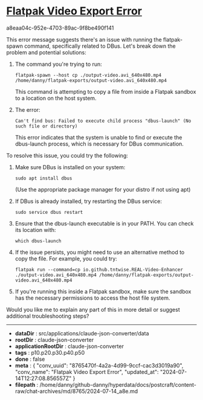# [Flatpak Video Export Error](https://claude.ai/chat/8765470f-4a2a-4d99-9ccf-cac3d3019a90)

a8eaa04c-952e-4703-89ac-9f8be490f141

 This error message suggests there's an issue with running the flatpak-spawn command, specifically related to DBus. Let's break down the problem and potential solutions:

1. The command you're trying to run:
   ```
   flatpak-spawn --host cp ./output-video.avi_640x480.mp4 /home/danny/flatpak-exports/output-video.avi_640x480.mp4
   ```
   This command is attempting to copy a file from inside a Flatpak sandbox to a location on the host system.

2. The error:
   ```
   Can't find bus: Failed to execute child process "dbus-launch" (No such file or directory)
   ```
   This error indicates that the system is unable to find or execute the dbus-launch process, which is necessary for DBus communication.

To resolve this issue, you could try the following:

1. Make sure DBus is installed on your system:
   ```
   sudo apt install dbus
   ```
   (Use the appropriate package manager for your distro if not using apt)

2. If DBus is already installed, try restarting the DBus service:
   ```
   sudo service dbus restart
   ```

3. Ensure that the dbus-launch executable is in your PATH. You can check its location with:
   ```
   which dbus-launch
   ```

4. If the issue persists, you might need to use an alternative method to copy the file. For example, you could try:
   ```
   flatpak run --command=cp io.github.tntwise.REAL-Video-Enhancer ./output-video.avi_640x480.mp4 /home/danny/flatpak-exports/output-video.avi_640x480.mp4
   ```

5. If you're running this inside a Flatpak sandbox, make sure the sandbox has the necessary permissions to access the host file system.

Would you like me to explain any part of this in more detail or suggest additional troubleshooting steps?

---

* **dataDir** : src/applications/claude-json-converter/data
* **rootDir** : claude-json-converter
* **applicationRootDir** : claude-json-converter
* **tags** : p10.p20.p30.p40.p50
* **done** : false
* **meta** : {
  "conv_uuid": "8765470f-4a2a-4d99-9ccf-cac3d3019a90",
  "conv_name": "Flatpak Video Export Error",
  "updated_at": "2024-07-14T12:27:08.856557Z"
}
* **filepath** : /home/danny/github-danny/hyperdata/docs/postcraft/content-raw/chat-archives/md/8765/2024-07-14_a8e.md